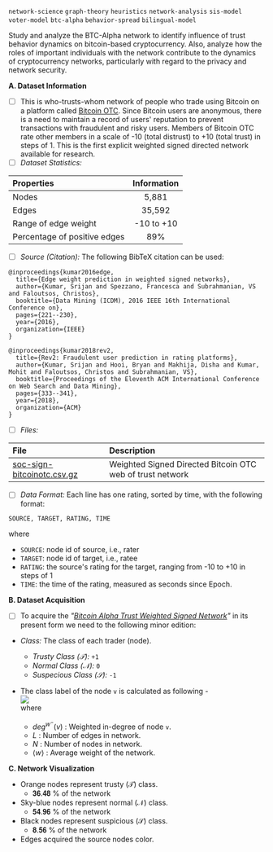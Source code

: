 `network-science` `graph-theory` `heuristics` `network-analysis` `sis-model` `voter-model` `btc-alpha` `behavior-spread` `bilingual-model`

Study and analyze the BTC-Alpha network to identify influence of trust behavior dynamics on bitcoin-based cryptocurrency. Also, analyze how the roles of important individuals with the network contribute to the dynamics of cryptocurrency networks, particularly with regard to the privacy and network security. 

**A. Dataset Information**
- [ ] This is who-trusts-whom network of people who trade using Bitcoin on a platform called [Bitcoin OTC](http://www.bitcoin-otc.com/). Since Bitcoin users are anonymous, there is a need to maintain a record of users' reputation to prevent transactions with fraudulent and risky users. Members of Bitcoin OTC rate other members in a scale of -10 (total distrust) to +10 (total trust) in steps of 1. This is the first explicit weighted signed directed network available for research.
- [ ] _Dataset Statistics:_

| Properties | Information |
| :---- | :----: |
| Nodes |	5,881 |
| Edges|	35,592 |
| Range of edge weight |	-10 to +10 |
| Percentage of positive edges |	89% |

- [ ] _Source (Citation):_ The following BibTeX citation can be used:
```
@inproceedings{kumar2016edge,
  title={Edge weight prediction in weighted signed networks},
  author={Kumar, Srijan and Spezzano, Francesca and Subrahmanian, VS and Faloutsos, Christos},
  booktitle={Data Mining (ICDM), 2016 IEEE 16th International Conference on},
  pages={221--230},
  year={2016},
  organization={IEEE}
}

@inproceedings{kumar2018rev2,
  title={Rev2: Fraudulent user prediction in rating platforms},
  author={Kumar, Srijan and Hooi, Bryan and Makhija, Disha and Kumar, Mohit and Faloutsos, Christos and Subrahmanian, VS},
  booktitle={Proceedings of the Eleventh ACM International Conference on Web Search and Data Mining},
  pages={333--341},
  year={2018},
  organization={ACM}
}
```
- [ ] _Files:_

| File	| Description |
| :--- | :--- |
| [soc-sign-bitcoinotc.csv.gz](https://snap.stanford.edu/data/soc-sign-bitcoinotc.csv.gz)	| Weighted Signed Directed Bitcoin OTC web of trust network |

- [ ] _Data Format:_ Each line has one rating, sorted by time, with the following format:

```SOURCE, TARGET, RATING, TIME```

  where
  - `SOURCE`: node id of source, i.e., rater
  - `TARGET`: node id of target, i.e., ratee
  - `RATING`: the source's rating for the target, ranging from -10 to +10 in steps of 1
  - `TIME`: the time of the rating, measured as seconds since Epoch.

**B. Dataset Acquisition**
- [ ] To acquire the _"[Bitcoin Alpha Trust Weighted Signed Network](https://snap.stanford.edu/data/soc-sign-bitcoinotc.csv.gz)"_ in its present form we need to the following minor edition:
+ _Class:_ The class of each trader (node).
    - _Trusty Class (𝒯):_ `+1`
    - _Normal Class (𝒩):_ `0`
    - _Suspecious Class (𝒮):_ `-1`

+ The class label of the node `v` is calculated as following -<br>
<img src="./img/classEqn.svg" /><br>where
  - $deg^{w^-}(v)$ : Weighted in-degree of node `v`.
  - $L$ : Number of edges in network.
  - $N$ : Number of nodes in network.
  - $\left < w \right >$ : Average weight of the network.

**C. Network Visualization**
+ Orange nodes represent trusty (𝒯) class.
  - 𝟑𝟔.𝟒𝟖 % of the network
+ Sky-blue nodes represent normal (𝒩) class.
  - 𝟓𝟒.𝟗𝟔 % of the network
+ Black nodes represent suspicious (𝒮) class.
  - 𝟖.𝟓𝟔 % of the network
+ Edges acquired the source nodes color.
